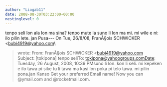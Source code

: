 ```yaml
---
author: "Liogab11"
date: 2008-08-30T03:22:00+00:00
nestinglevel: 0
---
```

tenpo seli lon ala lon ma sina? tenpo mute la suno li lon ma mi. mi wile e ni: ilo pilin lete. jan Pusa---
 On Tue, 26/8/08, FranÃ§ois SCHWICKER <[bubi4919@yahoo.com](mailto://bubi4919@yahoo.com)\
> wrote:
From: FranÃ§ois SCHWICKER <[bubi4919@yahoo.com](mailto://bubi4919@yahoo.com)\
>Subject: \[tokipona\] tenpo seliTo: [tokipona@yahoogroups.comDate](mailto://tokipona@yahoogroups.comDate): Tuesday, 26 August, 2008, 10:39 PMsuno li lon. kon li seli. mi kepeken e ilo tawa pi sike tu li tawa ma kasi lon poka pi telo tawa. mi pilin pona.jan Kanso Get your preferred Email name! Now you can @ymail.com and @rocketmail.com.